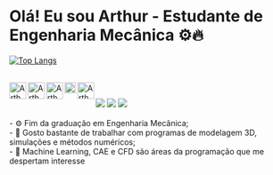 <h1> Olá! Eu sou Arthur - Estudante de Engenharia Mecânica ⚙🔥  </h1>

<div>
<a href="https://github.com/Arthur-Amorim">
  <!img height=140em align="center" src="https://github-readme-stats.vercel.app/api?username=Arthur-Amorim&show_icons=true&theme=merko"/>
  <!img height=140em align="center" src="https://github-readme-stats.vercel.app/api/top-langs/?username=Arthur-Amorim&layout=compact&theme=merko"/>
</div>

![Top Langs](https://github-readme-stats.vercel.app/api/top-langs/?username=Arthur-Amorim&layout=compact)
  
<div style="display: inline_block"><br>
  <img align="left" alt="Arthur-Js" height=30 src="https://cdn.jsdelivr.net/gh/devicons/devicon/icons/python/python-original.svg"/>
  <img align="left" alt="Arthur-Ml" height=30 src="https://cdn.jsdelivr.net/gh/devicons/devicon/icons/matlab/matlab-original.svg"/>
  <img align="left" alt="Arthur-Js" height=30 src="https://cdn.jsdelivr.net/gh/devicons/devicon/icons/html5/html5-original.svg" />
  <img align="left" alt="Arthur-Js" height=20 src="https://www.solidworks.com//sites/default/files/2018-02/SWlogo33.svg"/>
  <img align="left" alt="Arthur-Js" height=30 src="https://damassets.autodesk.net/content/dam/autodesk/www/products/responsive-imagery/responsive-badges-compare/2017/autocad-2017-badge-75x75.png"/>

 

</div>
  
##
  
<div>
  <a href="https://www.instagram.com/capl0n/" target="_blank"><img src="https://img.shields.io/badge/-Instagram-%23E4405F?style=for-the-badge&logo=instagram&logoColor=white" target="_blank"></a>
  <a href = "mailto:a219371@dac.unicamp.br"><img src="https://img.shields.io/badge/-Gmail-%23333?style=for-the-badge&logo=gmail&logoColor=white" target="_blank"></a>
  <a href = "https://www.linkedin.com/in/arthur-henrique-leite-amorim-818779192/" target="_blank"><img src="https://img.shields.io/badge/-LinkedIn-%230077B5?style=for-the-badge&logo=linkedin&logoColor=white" target="_blank"></a> 
</div>

<br>
- ⚙ Fim da graduação em Engenharia Mecânica;<br>
- 🎇 Gosto bastante de trabalhar com programas de modelagem 3D, simulações e métodos numéricos;<br>
- 🚀 Machine Learning, CAE e CFD são áreas da programação que me despertam interesse


